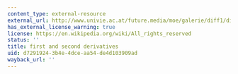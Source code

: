 ```yaml
---
content_type: external-resource
external_url: http://www.univie.ac.at/future.media/moe/galerie/diff1/diff1.html#zwabl
has_external_license_warning: true
license: https://en.wikipedia.org/wiki/All_rights_reserved
status: ''
title: first and second derivatives
uid: d7291924-3b4e-4dce-aa54-de4d103909ad
wayback_url: ''
---
```

